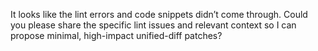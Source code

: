 It looks like the lint errors and code snippets didn’t come through. Could you please share the specific lint issues and relevant context so I can propose minimal, high-impact unified-diff patches?